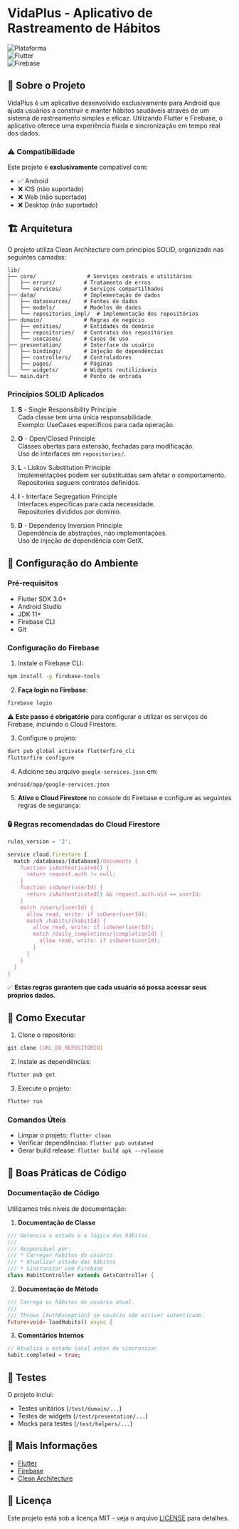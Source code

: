 
# VidaPlus - Aplicativo de Rastreamento de Hábitos

![Plataforma](https://img.shields.io/badge/Plataforma-Android-green.svg)  
![Flutter](https://img.shields.io/badge/Flutter-3.0+-blue.svg)  
![Firebase](https://img.shields.io/badge/Firebase-Latest-orange.svg)

## 📱 Sobre o Projeto

VidaPlus é um aplicativo desenvolvido exclusivamente para Android que ajuda usuários a construir e manter hábitos saudáveis através de um sistema de rastreamento simples e eficaz. Utilizando Flutter e Firebase, o aplicativo oferece uma experiência fluida e sincronização em tempo real dos dados.

### ⚠️ Compatibilidade

Este projeto é **exclusivamente** compatível com:
- ✅ Android
- ❌ iOS (não suportado)
- ❌ Web (não suportado)
- ❌ Desktop (não suportado)

## 🏗️ Arquitetura

O projeto utiliza Clean Architecture com princípios SOLID, organizado nas seguintes camadas:

```
lib/
├── core/                # Serviços centrais e utilitários
│   ├── errors/         # Tratamento de erros
│   └── services/       # Serviços compartilhados
├── data/               # Implementação de dados
│   ├── datasources/    # Fontes de dados
│   ├── models/         # Modelos de dados
│   └── repositories_impl/  # Implementação dos repositórios
├── domain/             # Regras de negócio
│   ├── entities/       # Entidades do domínio
│   ├── repositories/   # Contratos dos repositórios
│   └── usecases/       # Casos de uso
├── presentation/       # Interface do usuário
│   ├── bindings/       # Injeção de dependências
│   ├── controllers/    # Controladores
│   ├── pages/          # Páginas
│   └── widgets/        # Widgets reutilizáveis
└── main.dart           # Ponto de entrada
```

### Princípios SOLID Aplicados

1. **S** - Single Responsibility Principle  
   Cada classe tem uma única responsabilidade.  
   Exemplo: UseCases específicos para cada operação.

2. **O** - Open/Closed Principle  
   Classes abertas para extensão, fechadas para modificação.  
   Uso de interfaces em `repositories/`.

3. **L** - Liskov Substitution Principle  
   Implementações podem ser substituídas sem afetar o comportamento.  
   Repositories seguem contratos definidos.

4. **I** - Interface Segregation Principle  
   Interfaces específicas para cada necessidade.  
   Repositories divididos por domínio.

5. **D** - Dependency Inversion Principle  
   Dependência de abstrações, não implementações.  
   Uso de injeção de dependência com GetX.

## 🚀 Configuração do Ambiente

### Pré-requisitos

- Flutter SDK 3.0+
- Android Studio
- JDK 11+
- Firebase CLI
- Git

### Configuração do Firebase

1. Instale o Firebase CLI:
```bash
npm install -g firebase-tools
```

2. **Faça login no Firebase**:
```bash
firebase login
```
⚠️ **Este passo é obrigatório** para configurar e utilizar os serviços do Firebase, incluindo o Cloud Firestore.

3. Configure o projeto:
```bash
dart pub global activate flutterfire_cli
flutterfire configure
```

4. Adicione seu arquivo `google-services.json` em:
```
android/app/google-services.json
```

5. **Ative o Cloud Firestore** no console do Firebase e configure as seguintes regras de segurança:

### 🔒 Regras recomendadas do Cloud Firestore

```javascript
rules_version = '2';

service cloud.firestore {
  match /databases/{database}/documents {
    function isAuthenticated() {
      return request.auth != null;
    }
    function isOwner(userId) {
      return isAuthenticated() && request.auth.uid == userId;
    }
    match /users/{userId} {
      allow read, write: if isOwner(userId);
      match /habits/{habitId} {
        allow read, write: if isOwner(userId);
        match /daily_completions/{completionId} {
          allow read, write: if isOwner(userId);
        }
      }
    }
  }
}
```

✅ **Estas regras garantem que cada usuário só possa acessar seus próprios dados.**

## 🔧 Como Executar

1. Clone o repositório:
```bash
git clone [URL_DO_REPOSITORIO]
```

2. Instale as dependências:
```bash
flutter pub get
```

3. Execute o projeto:
```bash
flutter run
```

### Comandos Úteis

- Limpar o projeto: `flutter clean`
- Verificar dependências: `flutter pub outdated`
- Gerar build release: `flutter build apk --release`

## 📝 Boas Práticas de Código

### Documentação de Código

Utilizamos três níveis de documentação:

1. **Documentação de Classe**
```dart
/// Gerencia o estado e a lógica dos hábitos.
///
/// Responsável por:
/// * Carregar hábitos do usuário
/// * Atualizar estado dos hábitos
/// * Sincronizar com Firebase
class HabitController extends GetxController {
```

2. **Documentação de Método**
```dart
/// Carrega os hábitos do usuário atual.
///
/// Throws [AuthException] se usuário não estiver autenticado.
Future<void> loadHabits() async {
```

3. **Comentários Internos**
```dart
// Atualiza o estado local antes de sincronizar
habit.completed = true;
```

## 🧪 Testes

O projeto inclui:
- Testes unitários (`/test/domain/...`)
- Testes de widgets (`/test/presentation/...`)
- Mocks para testes (`/test/helpers/...`)

## 📖 Mais Informações

- [Flutter](https://flutter.dev/docs)
- [Firebase](https://firebase.google.com/docs)
- [Clean Architecture](https://blog.cleancoder.com/uncle-bob/2012/08/13/the-clean-architecture.html)

## 📄 Licença

Este projeto está sob a licença MIT - veja o arquivo [LICENSE](LICENSE) para detalhes.
